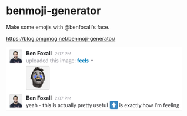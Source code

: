 # benmoji-generator

Make some emojis with @benfoxall's face.

https://blog.omgmog.net/benmoji-generator/

![](endorsed.png)
